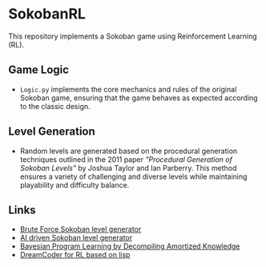 # SokobanRL

This repository implements a Sokoban game using Reinforcement Learning (RL).

## Game Logic

- `Logic.py` implements the core mechanics and rules of the original Sokoban game, ensuring that the game behaves as expected according to the classic design.

## Level Generation

- Random levels are generated based on the procedural generation techniques outlined in the 2011 paper *"Procedural Generation of Sokoban Levels"* by Joshua Taylor and Ian Parberry. This method ensures a variety of challenging and diverse levels while maintaining playability and difficulty balance.

## Links
- [Brute Force Sokoban level generator](https://ianparberry.com/pubs/GAMEON-NA_METH_03.pdf)
- [AI driven Sokoban level generator](https://www.researchgate.net/publication/354819642_Procedural_Level_Generation_for_Sokoban_via_Deep_Learning_An_Experimental_Study)
- [Bayesian Program Learning by Decompiling Amortized Knowledge](https://arxiv.org/abs/2306.07856)
- [DreamCoder for RL based on lisp](https://arxiv.org/abs/2309.03651)
